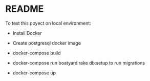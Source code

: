 # README

To test this poyect on local environment:

* Install Docker

* Create postgresql docker image

* docker-compose build

* docker-compose run boatyard rake db:setup to run migrations

* docker-compose up
